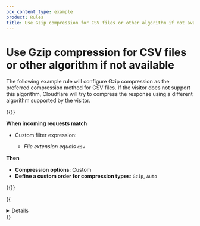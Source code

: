 ```yaml
---
pcx_content_type: example
product: Rules
title: Use Gzip compression for CSV files or other algorithm if not available
---
```

# Use Gzip compression for CSV files or other algorithm if not available

The following example rule will configure Gzip compression as the preferred compression method for CSV files. If the visitor does not support this algorithm, Cloudflare will try to compress the response using a different algorithm supported by the visitor.

{{<example>}}

**When incoming requests match**

- Custom filter expression:

    - _File extension_ _equals_ `csv`

**Then**

- **Compression options**: Custom
- **Define a custom order for compression types**: `Gzip`, `Auto`

{{</example>}}

{{<details header="Example API request">}}

The following example sets the rules of an existing [entry point ruleset](/ruleset-engine/about/rulesets/#entry-point-ruleset) (with ID `{ruleset_id}`) for the `http_response_compression` phase to a single compression rule, using the [Update a zone ruleset](/api/operations/updateZoneRuleset) operation:

```bash
curl --request PUT \
https://api.cloudflare.com/client/v4/zones/{zone_id}/rulesets/{ruleset_id} \
--header "Authorization: Bearer <API_TOKEN>" \
--header "Content-Type: application/json" \
--data '{
  "rules": [
    {
      "expression": "http.request.uri.path.extension eq \"csv\"",
      "action": "compress_response",
      "action_parameters": {
        "algorithms": [
          { "name": "gzip" },
          { "name": "auto" }
        ]
      }
    }
  ]
}'
```

{{</details>}}